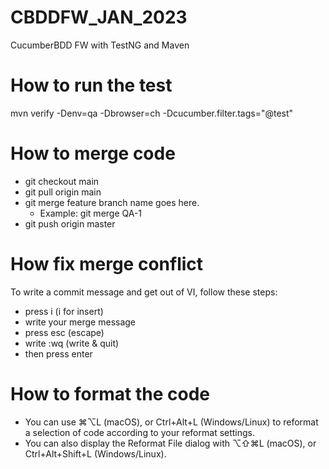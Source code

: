 # CBDDFW_JAN_2023
CucumberBDD FW with TestNG and Maven

# How to run the test
mvn verify -Denv=qa -Dbrowser=ch -Dcucumber.filter.tags="@test"

# How to merge code
- git checkout main
- git pull origin main
- git merge feature branch name goes here. 
  - Example: git merge QA-1
- git push origin master

# How fix merge conflict 
To write a commit message and get out of VI, follow these steps:
- press i (i for insert)
- write your merge message
- press esc (escape)
- write :wq (write & quit)
- then press enter

# How to format the code
- You can use ⌘⌥L (macOS), or Ctrl+Alt+L (Windows/Linux) to reformat a selection of code according to your reformat settings. 
- You can also display the Reformat File dialog with ⌥⇧⌘L (macOS), or Ctrl+Alt+Shift+L (Windows/Linux).